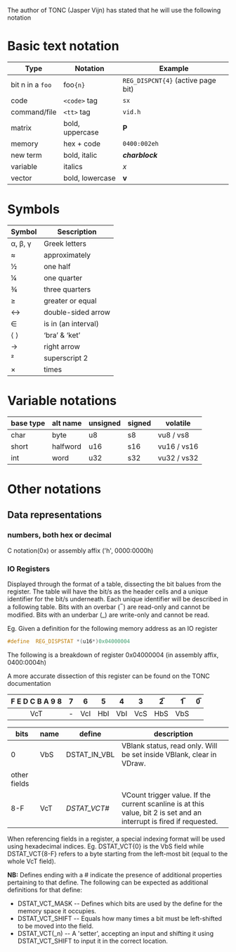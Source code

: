 The author of TONC (Jasper Vijn) has stated that he will use the following notation

# Basic text notation
Type | Notation | Example
--- | --- | ---
bit n in a ``foo`` | foo``{n}`` | ``REG_DISPCNT{4}`` (active page bit)
code | ``<code>`` tag | ``sx``
command/file | ``<tt>`` tag | ``vid.h``
matrix | bold, uppercase | **P**
memory | hex + code | ``0400:002eh``
new term | bold, italic | **_charblock_**
variable | italics | _x_
vector | bold, lowercase | **v**

# Symbols
Symbol | Sescription
--- | ---
α, β, γ | Greek letters
≈ | approximately
½ | one half
¼ | one quarter
¾ | three quarters
≥ | greater or equal
↔ |double-sided arrow
∈ |is in (an interval)
⟨ ⟩ | ‘bra’ & ‘ket’
→ | right arrow
² | superscript 2
× | times

# Variable notations
base type | alt name | unsigned | signed | volatile
--- | --- | --- | --- | ---
char | byte | u8 | s8 | vu8 / vs8
short | halfword | u16 | s16 | vu16 / vs16
int | word | u32 | s32 | vu32 / vs32

# Other notations
## Data representations
### numbers, both hex or decimal
C notation(0x) or assembly affix ('h', 0000:0000h)

### IO Registers
Displayed through the format of a table, dissecting the bit balues from the register.
The table will have the bit/s as the header cells and a unique identifier for the bit/s underneath.
Each unique identifier will be described in a following table.
Bits with an overbar ( ̅ ) are read-only and cannot be modified.
Bits with an underbar (_) are write-only and cannot be read.

Eg. Given a definition for the following memory address as an IO register

```c
#define  REG_DISPSTAT *(u16*)0x04000004
```

The following is a breakdown of register 0x04000004 (in assembly affix, 0400:0004h)

A more accurate dissection of this register can be found on the TONC documentation

F E D C B A 9 8 | 7 | 6 | 5 | 4 | 3 | 2̅ | 1̅ | 0̅
:---: | :---: | :---: | :---: | :---: | :---: | :---: | :---: | :---:
VcT | - | VcI | HbI| VbI | VcS | HbS | VbS

bits | name | define | description
--- | --- | --- | ---
0 | VbS | DSTAT_IN_VBL | VBlank status, read only. Will be set inside VBlank, clear in VDraw.
| other fields | |
8-F | VcT | *DSTAT_VCT#* | VCount trigger value. If the current scanline is at this value, bit 2 is set and an interrupt is fired if requested.

When referencing fields in a register, a special indexing format will be used using hexadecimal indices.
Eg. DSTAT_VCT{0} is the VbS field while DSTAT_VCT{8-F} refers to a byte starting from the left-most bit (equal to the whole VcT field).

**NB:** Defines ending with a # indicate the presence of additional properties pertaining to that define. The following can be expected as additional definitions for that define:
- DSTAT_VCT_MASK -- Defines which bits are used by the define for the memory space it occupies.
- DSTAT_VCT_SHIFT -- Equals how many times a bit must be left-shifted to be moved into the field.
- DSTAT_VCT(_n) -- A 'setter', accepting an input and shifting it using DSTAT_VCT_SHIFT to input it in the correct location.